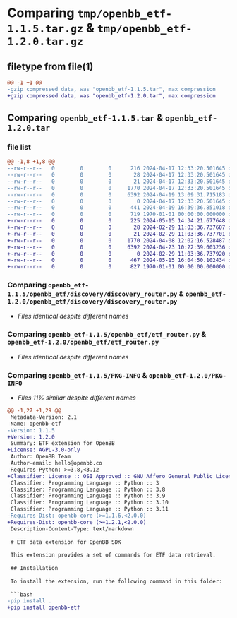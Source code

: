 # Comparing `tmp/openbb_etf-1.1.5.tar.gz` & `tmp/openbb_etf-1.2.0.tar.gz`

## filetype from file(1)

```diff
@@ -1 +1 @@
-gzip compressed data, was "openbb_etf-1.1.5.tar", max compression
+gzip compressed data, was "openbb_etf-1.2.0.tar", max compression
```

## Comparing `openbb_etf-1.1.5.tar` & `openbb_etf-1.2.0.tar`

### file list

```diff
@@ -1,8 +1,8 @@
--rw-r--r--   0        0        0      216 2024-04-17 12:33:20.501645 openbb_etf-1.1.5/README.md
--rw-r--r--   0        0        0       28 2024-04-17 12:33:20.501645 openbb_etf-1.1.5/openbb_etf/__init__.py
--rw-r--r--   0        0        0       21 2024-04-17 12:33:20.501645 openbb_etf-1.1.5/openbb_etf/discovery/__init__.py
--rw-r--r--   0        0        0     1770 2024-04-17 12:33:20.501645 openbb_etf-1.1.5/openbb_etf/discovery/discovery_router.py
--rw-r--r--   0        0        0     6392 2024-04-19 13:09:31.715183 openbb_etf-1.1.5/openbb_etf/etf_router.py
--rw-r--r--   0        0        0        0 2024-04-17 12:33:20.501645 openbb_etf-1.1.5/openbb_etf/py.typed
--rw-r--r--   0        0        0      441 2024-04-19 16:39:36.851018 openbb_etf-1.1.5/pyproject.toml
--rw-r--r--   0        0        0      719 1970-01-01 00:00:00.000000 openbb_etf-1.1.5/PKG-INFO
+-rw-r--r--   0        0        0      225 2024-05-15 14:34:21.677648 openbb_etf-1.2.0/README.md
+-rw-r--r--   0        0        0       28 2024-02-29 11:03:36.737607 openbb_etf-1.2.0/openbb_etf/__init__.py
+-rw-r--r--   0        0        0       21 2024-02-29 11:03:36.737701 openbb_etf-1.2.0/openbb_etf/discovery/__init__.py
+-rw-r--r--   0        0        0     1770 2024-04-08 12:02:16.528487 openbb_etf-1.2.0/openbb_etf/discovery/discovery_router.py
+-rw-r--r--   0        0        0     6392 2024-04-23 10:22:39.603236 openbb_etf-1.2.0/openbb_etf/etf_router.py
+-rw-r--r--   0        0        0        0 2024-02-29 11:03:36.737920 openbb_etf-1.2.0/openbb_etf/py.typed
+-rw-r--r--   0        0        0      467 2024-05-15 16:04:50.102434 openbb_etf-1.2.0/pyproject.toml
+-rw-r--r--   0        0        0      827 1970-01-01 00:00:00.000000 openbb_etf-1.2.0/PKG-INFO
```

### Comparing `openbb_etf-1.1.5/openbb_etf/discovery/discovery_router.py` & `openbb_etf-1.2.0/openbb_etf/discovery/discovery_router.py`

 * *Files identical despite different names*

### Comparing `openbb_etf-1.1.5/openbb_etf/etf_router.py` & `openbb_etf-1.2.0/openbb_etf/etf_router.py`

 * *Files identical despite different names*

### Comparing `openbb_etf-1.1.5/PKG-INFO` & `openbb_etf-1.2.0/PKG-INFO`

 * *Files 11% similar despite different names*

```diff
@@ -1,27 +1,29 @@
 Metadata-Version: 2.1
 Name: openbb-etf
-Version: 1.1.5
+Version: 1.2.0
 Summary: ETF extension for OpenBB
+License: AGPL-3.0-only
 Author: OpenBB Team
 Author-email: hello@openbb.co
 Requires-Python: >=3.8,<3.12
+Classifier: License :: OSI Approved :: GNU Affero General Public License v3
 Classifier: Programming Language :: Python :: 3
 Classifier: Programming Language :: Python :: 3.8
 Classifier: Programming Language :: Python :: 3.9
 Classifier: Programming Language :: Python :: 3.10
 Classifier: Programming Language :: Python :: 3.11
-Requires-Dist: openbb-core (>=1.1.6,<2.0.0)
+Requires-Dist: openbb-core (>=1.2.1,<2.0.0)
 Description-Content-Type: text/markdown
 
 # ETF data extension for OpenBB SDK
 
 This extension provides a set of commands for ETF data retrieval.
 
 ## Installation
 
 To install the extension, run the following command in this folder:
 
 ```bash
-pip install .
+pip install openbb-etf
 ```
```


